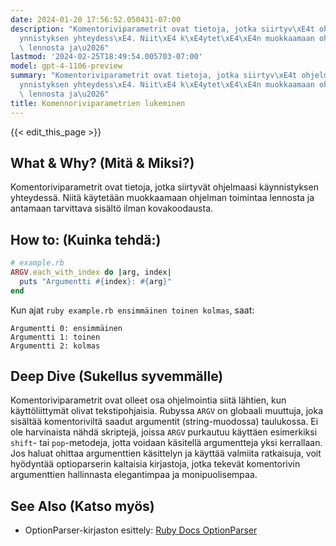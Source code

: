 ```yaml
---
date: 2024-01-20 17:56:52.050431-07:00
description: "Komentoriviparametrit ovat tietoja, jotka siirtyv\xE4t ohjelmaasi k\xE4\
  ynnistyksen yhteydess\xE4. Niit\xE4 k\xE4ytet\xE4\xE4n muokkaamaan ohjelman toimintaa\
  \ lennosta ja\u2026"
lastmod: '2024-02-25T18:49:54.005703-07:00'
model: gpt-4-1106-preview
summary: "Komentoriviparametrit ovat tietoja, jotka siirtyv\xE4t ohjelmaasi k\xE4\
  ynnistyksen yhteydess\xE4. Niit\xE4 k\xE4ytet\xE4\xE4n muokkaamaan ohjelman toimintaa\
  \ lennosta ja\u2026"
title: Komennoriviparametrien lukeminen
---
```


{{< edit_this_page >}}

## What & Why? (Mitä & Miksi?)
Komentoriviparametrit ovat tietoja, jotka siirtyvät ohjelmaasi käynnistyksen yhteydessä. Niitä käytetään muokkaamaan ohjelman toimintaa lennosta ja antamaan tarvittava sisältö ilman kovakoodausta.

## How to: (Kuinka tehdä:)
```ruby
# example.rb
ARGV.each_with_index do |arg, index|
  puts "Argumentti #{index}: #{arg}"
end
```
Kun ajat `ruby example.rb ensimmäinen toinen kolmas`, saat:
```
Argumentti 0: ensimmäinen
Argumentti 1: toinen
Argumentti 2: kolmas
```

## Deep Dive (Sukellus syvemmälle)
Komentoriviparametrit ovat olleet osa ohjelmointia siitä lähtien, kun käyttöliittymät olivat tekstipohjaisia. Rubyssa `ARGV` on globaali muuttuja, joka sisältää komentoriviltä saadut argumentit (string-muodossa) taulukossa. Ei ole harvinaista nähdä skriptejä, joissa `ARGV` purkautuu käyttäen esimerkiksi `shift`- tai `pop`-metodeja, jotta voidaan käsitellä argumentteja yksi kerrallaan. Jos haluat ohittaa argumenttien käsittelyn ja käyttää valmiita ratkaisuja, voit hyödyntää optioparserin kaltaisia kirjastoja, jotka tekevät komentorivin argumenttien hallinnasta elegantimpaa ja monipuolisempaa.

## See Also (Katso myös)
- OptionParser-kirjaston esittely: [Ruby Docs OptionParser](https://www.ruby-doc.org/stdlib-2.7.0/libdoc/optparse/rdoc/OptionParser.html)
